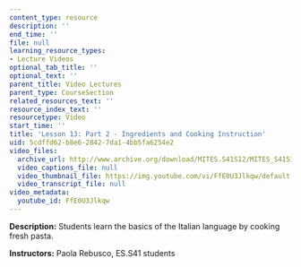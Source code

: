 ```yaml
---
content_type: resource
description: ''
end_time: ''
file: null
learning_resource_types:
- Lecture Videos
optional_tab_title: ''
optional_text: ''
parent_title: Video Lectures
parent_type: CourseSection
related_resources_text: ''
resource_index_text: ''
resourcetype: Video
start_time: ''
title: 'Lesson 13: Part 2 - Ingredients and Cooking Instruction'
uid: 5cdffd62-b8e6-2842-7da1-4bb5fa6254e2
video_files:
  archive_url: http://www.archive.org/download/MITES.S41S12/MITES_S41S12_Lesson13_Part2_300k.mp4
  video_captions_file: null
  video_thumbnail_file: https://img.youtube.com/vi/FfE0U3Jlkqw/default.jpg
  video_transcript_file: null
video_metadata:
  youtube_id: FfE0U3Jlkqw
---
```


**Description:** Students learn the basics of the Italian language by cooking fresh pasta.

**Instructors:** Paola Rebusco, ES.S41 students